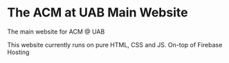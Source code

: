 # The ACM at UAB Main Website
The main website for ACM @ UAB

This website currently runs on pure HTML, CSS and JS. On-top of Firebase Hosting
